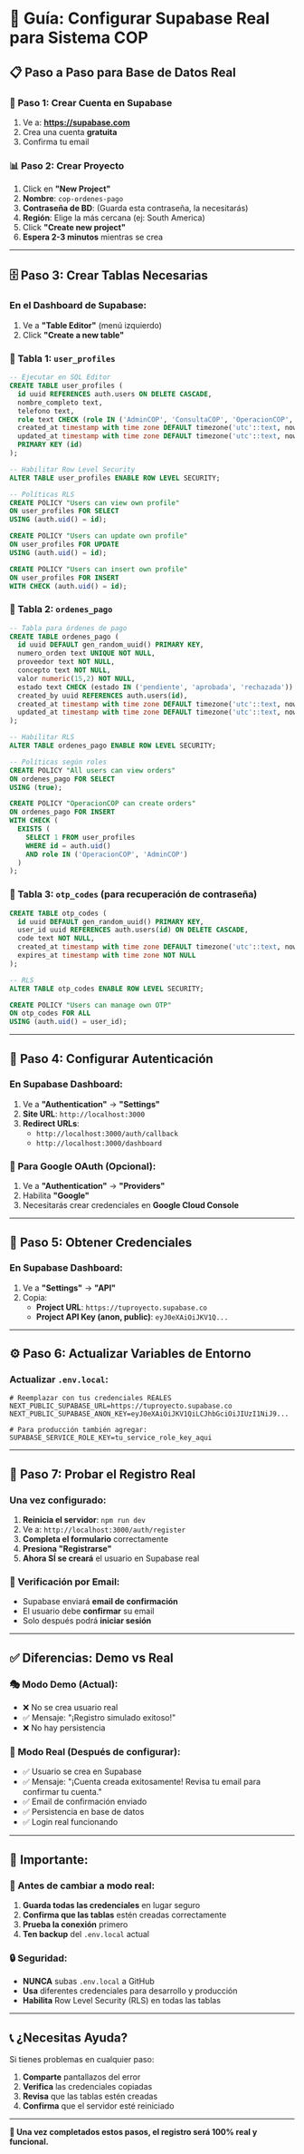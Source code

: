 # 🚀 Guía: Configurar Supabase Real para Sistema COP

## 📋 **Paso a Paso para Base de Datos Real**

### **🔧 Paso 1: Crear Cuenta en Supabase**
1. Ve a: **https://supabase.com**
2. Crea una cuenta **gratuita**
3. Confirma tu email

### **📊 Paso 2: Crear Proyecto**
1. Click en **"New Project"**
2. **Nombre**: `cop-ordenes-pago`
3. **Contraseña de BD**: (Guarda esta contraseña, la necesitarás)
4. **Región**: Elige la más cercana (ej: South America)
5. Click **"Create new project"**
6. **Espera 2-3 minutos** mientras se crea

---

## 🗄️ **Paso 3: Crear Tablas Necesarias**

### **En el Dashboard de Supabase:**
1. Ve a **"Table Editor"** (menú izquierdo)
2. Click **"Create a new table"**

### **📝 Tabla 1: `user_profiles`**
```sql
-- Ejecutar en SQL Editor
CREATE TABLE user_profiles (
  id uuid REFERENCES auth.users ON DELETE CASCADE,
  nombre_completo text,
  telefono text,
  role text CHECK (role IN ('AdminCOP', 'ConsultaCOP', 'OperacionCOP', 'OperacionTRIB')),
  created_at timestamp with time zone DEFAULT timezone('utc'::text, now()) NOT NULL,
  updated_at timestamp with time zone DEFAULT timezone('utc'::text, now()) NOT NULL,
  PRIMARY KEY (id)
);

-- Habilitar Row Level Security
ALTER TABLE user_profiles ENABLE ROW LEVEL SECURITY;

-- Políticas RLS
CREATE POLICY "Users can view own profile" 
ON user_profiles FOR SELECT 
USING (auth.uid() = id);

CREATE POLICY "Users can update own profile" 
ON user_profiles FOR UPDATE 
USING (auth.uid() = id);

CREATE POLICY "Users can insert own profile" 
ON user_profiles FOR INSERT 
WITH CHECK (auth.uid() = id);
```

### **📝 Tabla 2: `ordenes_pago`**
```sql
-- Tabla para órdenes de pago
CREATE TABLE ordenes_pago (
  id uuid DEFAULT gen_random_uuid() PRIMARY KEY,
  numero_orden text UNIQUE NOT NULL,
  proveedor text NOT NULL,
  concepto text NOT NULL,
  valor numeric(15,2) NOT NULL,
  estado text CHECK (estado IN ('pendiente', 'aprobada', 'rechazada')) DEFAULT 'pendiente',
  created_by uuid REFERENCES auth.users(id),
  created_at timestamp with time zone DEFAULT timezone('utc'::text, now()) NOT NULL,
  updated_at timestamp with time zone DEFAULT timezone('utc'::text, now()) NOT NULL
);

-- Habilitar RLS
ALTER TABLE ordenes_pago ENABLE ROW LEVEL SECURITY;

-- Políticas según roles
CREATE POLICY "All users can view orders" 
ON ordenes_pago FOR SELECT 
USING (true);

CREATE POLICY "OperacionCOP can create orders" 
ON ordenes_pago FOR INSERT 
WITH CHECK (
  EXISTS (
    SELECT 1 FROM user_profiles 
    WHERE id = auth.uid() 
    AND role IN ('OperacionCOP', 'AdminCOP')
  )
);
```

### **📝 Tabla 3: `otp_codes`** (para recuperación de contraseña)
```sql
CREATE TABLE otp_codes (
  id uuid DEFAULT gen_random_uuid() PRIMARY KEY,
  user_id uuid REFERENCES auth.users(id) ON DELETE CASCADE,
  code text NOT NULL,
  created_at timestamp with time zone DEFAULT timezone('utc'::text, now()) NOT NULL,
  expires_at timestamp with time zone NOT NULL
);

-- RLS
ALTER TABLE otp_codes ENABLE ROW LEVEL SECURITY;

CREATE POLICY "Users can manage own OTP" 
ON otp_codes FOR ALL 
USING (auth.uid() = user_id);
```

---

## 🔑 **Paso 4: Configurar Autenticación**

### **En Supabase Dashboard:**
1. Ve a **"Authentication"** → **"Settings"**
2. **Site URL**: `http://localhost:3000`
3. **Redirect URLs**: 
   - `http://localhost:3000/auth/callback`
   - `http://localhost:3000/dashboard`

### **🔧 Para Google OAuth (Opcional):**
1. Ve a **"Authentication"** → **"Providers"**
2. Habilita **"Google"**
3. Necesitarás crear credenciales en **Google Cloud Console**

---

## 🔐 **Paso 5: Obtener Credenciales**

### **En Supabase Dashboard:**
1. Ve a **"Settings"** → **"API"**
2. Copia:
   - **Project URL**: `https://tuproyecto.supabase.co`
   - **Project API Key (anon, public)**: `eyJ0eXAiOiJKV1Q...`

---

## ⚙️ **Paso 6: Actualizar Variables de Entorno**

### **Actualizar `.env.local`:**
```env
# Reemplazar con tus credenciales REALES
NEXT_PUBLIC_SUPABASE_URL=https://tuproyecto.supabase.co
NEXT_PUBLIC_SUPABASE_ANON_KEY=eyJ0eXAiOiJKV1QiLCJhbGciOiJIUzI1NiJ9...

# Para producción también agregar:
SUPABASE_SERVICE_ROLE_KEY=tu_service_role_key_aqui
```

---

## 🧪 **Paso 7: Probar el Registro Real**

### **Una vez configurado:**
1. **Reinicia el servidor**: `npm run dev`
2. Ve a: `http://localhost:3000/auth/register`
3. **Completa el formulario** correctamente
4. **Presiona "Registrarse"**
5. **Ahora SÍ se creará** el usuario en Supabase real

### **📧 Verificación por Email:**
- Supabase enviará **email de confirmación**
- El usuario debe **confirmar** su email
- Solo después podrá **iniciar sesión**

---

## ✅ **Diferencias: Demo vs Real**

### **🎭 Modo Demo (Actual):**
- ❌ No se crea usuario real
- ✅ Mensaje: "¡Registro simulado exitoso!"
- ❌ No hay persistencia

### **🚀 Modo Real (Después de configurar):**
- ✅ Usuario se crea en Supabase
- ✅ Mensaje: "¡Cuenta creada exitosamente! Revisa tu email para confirmar tu cuenta."
- ✅ Email de confirmación enviado
- ✅ Persistencia en base de datos
- ✅ Login real funcionando

---

## 🚨 **Importante:**

### **📝 Antes de cambiar a modo real:**
1. **Guarda todas las credenciales** en lugar seguro
2. **Confirma que las tablas** estén creadas correctamente
3. **Prueba la conexión** primero
4. **Ten backup** del `.env.local` actual

### **🔒 Seguridad:**
- **NUNCA** subas `.env.local` a GitHub
- **Usa** diferentes credenciales para desarrollo y producción
- **Habilita** Row Level Security (RLS) en todas las tablas

---

## 📞 **¿Necesitas Ayuda?**

Si tienes problemas en cualquier paso:
1. **Comparte** pantallazos del error
2. **Verifica** las credenciales copiadas
3. **Revisa** que las tablas estén creadas
4. **Confirma** que el servidor esté reiniciado

---

**🎯 Una vez completados estos pasos, el registro será 100% real y funcional.**
